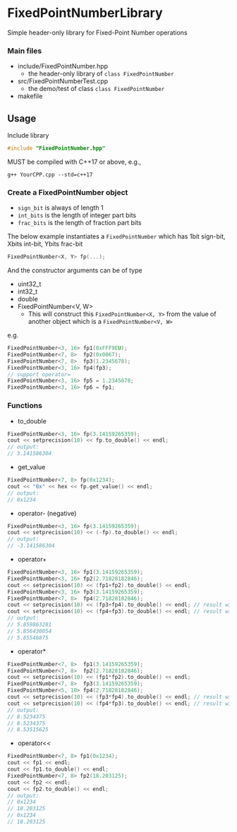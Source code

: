 # FixedPointNumberLibrary
Simple header-only library for Fixed-Point Number operations
### Main files
* include/FixedPointNumber.hpp
  * the header-only library of `class FixedPointNumber`
* src/FixedPointNumberTest.cpp
  * the demo/test of class `class FixedPointNumber`
* makefile

## Usage
Include library
```C++
#include "FixedPointNumber.hpp"
```
MUST be compiled with C++17 or above, e.g.,
```
g++ YourCPP.cpp --std=c++17
```

### Create a FixedPointNumber object
* `sign_bit` is always of length 1
* `int_bits` is the length of integer part bits
* `frac_bits` is the length of fraction part bits

The below example instantiates a `FixedPointNumber` which has 1bit sign-bit, Xbits int-bit, Ybits frac-bit

```C++
FixedPointNumber<X, Y> fp(...);
```
And the constructor arguments can be of type
* uint32_t
* int32_t
* double
* FixedPointNumber<V, W>
  * This will construct this `FixedPointNumber<X, Y>` from the value of another object which is a `FixedPointNumber<V, W>`

e.g.
```C++
FixedPointNumber<3, 16> fp1(0xFFF9EU);
FixedPointNumber<7, 8>  fp2(0x0067);
FixedPointNumber<7, 8>  fp3(1.2345678);
FixedPointNumber<3, 16> fp4(fp3);
// support operator=
FixedPointNumber<3, 16> fp5 = 1.2345678;
FixedPointNumber<3, 16> fp6 = fp1;
```

### Functions
* to_double
```C++
FixedPointNumber<3, 16> fp(3.14159265359);
cout << setprecision(10) << fp.to_double() << endl;
// output:
// 3.141586304
```
* get_value
```C++
FixedPointNumber<7, 8> fp(0x1234);
cout << "0x" << hex << fp.get_value() << endl;
// output:
// 0x1234
```
* operator- (negative)
```C++
FixedPointNumber<3, 16> fp(3.14159265359);
cout << setprecision(10) << (-fp).to_double() << endl;
// output:
// -3.141586304
```
* operator+
```C++
FixedPointNumber<3, 16> fp1(3.14159265359);
FixedPointNumber<3, 16> fp2(2.71828182846);
cout << setprecision(10) << (fp1+fp2).to_double() << endl;
FixedPointNumber<3, 16> fp3(3.14159265359);
FixedPointNumber<7, 8>  fp4(2.71828182846);
cout << setprecision(10) << (fp3+fp4).to_double() << endl; // result will be FixedPointNumber<3, 16>
cout << setprecision(10) << (fp4+fp3).to_double() << endl; // result will be FixedPointNumber<7, 8>
// output:
// 5.859863281
// 5.856430054
// 5.85546875
```
* operator*
```C++
FixedPointNumber<7, 8>  fp1(3.14159265359);
FixedPointNumber<7, 8>  fp2(2.71828182846);
cout << setprecision(10) << (fp1*fp2).to_double() << endl;
FixedPointNumber<7, 8>  fp3(3.14159265359);
FixedPointNumber<5, 10> fp4(2.71828182846);
cout << setprecision(10) << (fp3*fp4).to_double() << endl; // result will be FixedPointNumber<7, 8>
cout << setprecision(10) << (fp4*fp3).to_double() << endl; // result will be FixedPointNumber<5, 10>
// output:
// 8.5234375
// 8.5234375
// 8.53515625
```
* operator<<
```C++
FixedPointNumber<7, 8> fp1(0x1234);
cout << fp1 << endl;
cout << fp1.to_double() << endl;
FixedPointNumber<7, 8> fp2(18.203125);
cout << fp2 << endl;
cout << fp2.to_double() << endl;
// output:
// 0x1234
// 18.203125
// 0x1234
// 18.203125
```
